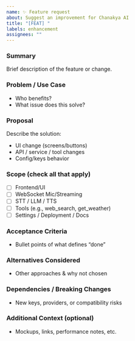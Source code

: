 ```yaml
---
name: ✨ Feature request
about: Suggest an improvement for Chanakya AI
title: "[FEAT] "
labels: enhancement
assignees: ""
---
```


### Summary
Brief description of the feature or change.

### Problem / Use Case
- Who benefits?
- What issue does this solve?

### Proposal
Describe the solution:
- UI change (screens/buttons)
- API / service / tool changes
- Config/keys behavior

### Scope (check all that apply)
- [ ] Frontend/UI
- [ ] WebSocket Mic/Streaming
- [ ] STT / LLM / TTS
- [ ] Tools (e.g., web_search, get_weather)
- [ ] Settings / Deployment / Docs

### Acceptance Criteria
- Bullet points of what defines “done”

### Alternatives Considered
- Other approaches & why not chosen

### Dependencies / Breaking Changes
- New keys, providers, or compatibility risks

### Additional Context (optional)
- Mockups, links, performance notes, etc.
